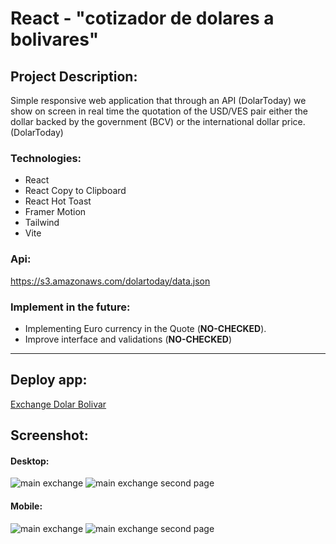 # React - "cotizador de dolares a bolivares"
## Project Description:
Simple responsive web application that through an API (DolarToday) we show on screen in real time the quotation of the USD/VES pair either the dollar backed by the government (BCV) or the international dollar price. (DolarToday)
### Technologies:
- React
- React Copy to Clipboard
- React Hot Toast
- Framer Motion
- Tailwind
- Vite
### Api: 
https://s3.amazonaws.com/dolartoday/data.json
### Implement in the future:
- Implementing Euro currency in the Quote (**NO-CHECKED**).
- Improve interface and validations (**NO-CHECKED**)
---
## Deploy app: 
[Exchange Dolar Bolivar](https://cotizador-dolar-bolivar.netlify.app/)
## Screenshot:
#### Desktop:
![main exchange](https://i.imgur.com/rIubSAt.png)
![main exchange second page](https://i.imgur.com/kDwPsTB.png)
#### Mobile:
![main exchange](https://i.imgur.com/tSiuwH9.png)
![main exchange second page](https://i.imgur.com/EcG8ADZ.png)

